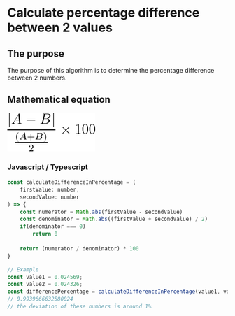# Calculate percentage difference between 2 values

## The purpose

The purpose of this algorithm is to determine the percentage difference between 2 numbers.

## Mathematical equation
![](assets/img/CalculateDifferenceInPercentage.png)

### Javascript / Typescript

```javascript
const calculateDifferenceInPercentage = (
    firstValue: number,
    secondValue: number
) => {
    const numerator = Math.abs(firstValue - secondValue)
    const denominator = Math.abs((firstValue + secondValue) / 2)
    if(denominator === 0)
        return 0

    return (numerator / denominator) * 100
}
```

```javascript
// Example
const value1 = 0.024569;
const value2 = 0.024326;
const differencePercentage = calculateDifferenceInPercentage(value1, value2);
// 0.9939666632580024
// the deviation of these numbers is around 1%
```